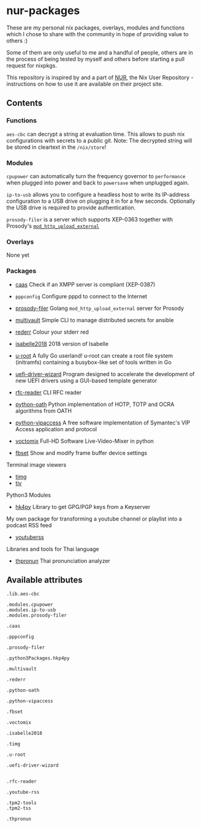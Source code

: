 # nur-packages

These are my personal nix packages, overlays, modules and functions which I chose to share with the community in hope of providing value to others :)

Some of them are only useful to me and a handful of people, others are in the process of being tested by myself and others before starting a pull request for nixpkgs.

This repository is inspired by and a part of [NUR](https://github.com/nix-community/NUR), the Nix User Repository - instructions on how to use it are available on their project site.

## Contents

### Functions
`aes-cbc` can decrypt a string at evaluation time. This allows to push nix configurations with secrets to a public git. Note: The decrypted string will be stored in cleartext in the `/nix/store`!

### Modules
`cpupower` can automatically turn the frequency governor to `performance` when plugged into power and back to `powersave` when unplugged again.

`ip-to-usb` allows you to configure a headless host to write its IP-address configuration to a USB drive on plugging it in for a few seconds.
Optionally the USB drive is required to provide authentication.

`prosody-filer` is a server which supports XEP-0363 together with Prosody's [`mod_http_upload_external`](https://modules.prosody.im/mod_http_upload_external.html)

### Overlays
None yet

### Packages
- [caas](https://github.com/iNPUTmice/caas) Check if an XMPP server is compliant (XEP-0387)
- `pppconfig` Configure pppd to connect to the Internet
- [prosody-filer](https://github.com/ThomasLeister/prosody-filer) Golang `mod_http_upload_external` server for Prosody
- [multivault](https://github.com/Selfnet/multivault) Simple CLI to manage distributed secrets for ansible
- [rederr](https://github.com/poettering/rederr) Colour your stderr red
- [isabelle2018](https://isabelle.in.tum.de/) 2018 version of Isabelle
- [u-root](https://github.com/u-root/u-root) A fully Go userland! u-root can create a root file system (initramfs) containing a busybox-like set of tools written in Go
- [uefi-driver-wizard](https://github.com/tianocore/tianocore.github.io/wiki/UEFI-Driver-Wizard) Program designed to accelerate the development of new UEFI drivers using a GUI-based template generator
- [rfc-reader](https://github.com/monsieurh/rfc_reader) CLI RFC reader

- [python-oath](https://github.com/bdauvergne/python-oath) Python implementation of HOTP, TOTP and OCRA algorithms from OATH
- [python-vipaccess](https://github.com/dlenski/python-vipaccess) A free software implementation of Symantec's VIP Access application and protocol

- [voctomix](https://github.com/voc/voctomix) Full-HD Software Live-Video-Mixer in python
- [fbset](http://users.telenet.be/geertu/Linux/fbdev) Show and modify frame buffer device settings

Terminal image viewers
- [timg](https://github.com/hzeller/timg/)
- [tiv](https://github.com/stefanhaustein/TerminalImageViewer/releases)

Python3 Modules
- [hk4py](https://github.com/Selfnet/hkp4py) Library to get GPG/PGP keys from a Keyserver

My own package for transforming a youtube channel or playlist into a podcast RSS feed
- [youtuberss](https://github.com/JohnAZoidberg/youtuberss)

Libraries and tools for Thai language
- [thpronun](https://github.com/tlwg/thpronun) Thai pronunciation analyzer

## Available attributes
```
.lib.aes-cbc

.modules.cpupower
.modules.ip-to-usb
.modules.prosody-filer

.caas

.pppconfig

.prosody-filer

.python3Packages.hkp4py

.multivault

.rederr

.python-oath

.python-vipaccess

.fbset

.voctomix

.isabelle2018

.timg

.u-root

.uefi-driver-wizard


.rfc-reader

.youtube-rss

.tpm2-tools
.tpm2-tss

.thpronun
```
